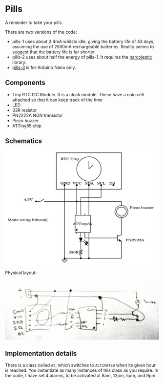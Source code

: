 # Pills

A reminder to take your pills.

There are two versions of the code:
* pills-1 uses about 2.4mA whilsts idle, giving the battery life of 43 days, assuming the use of 2500mA rechargeable batteries. Reality seems to suggest that the battery life is far shorter
* pills-2 uses about half the energy of pills-1. It requires the [narcoleptic](https://github.com/brabl2/narcoleptic) library.
* [pills-3](pills-3) is  for Arduino Nano only.


## Components

* Tiny RTC I2C Module. It is a clock module. These have a coin cell attached so that it can keep track of the time
* LED
* 33R resistor
* PN2222A NON transistor
* Piezo buzzer
* ATTiny85 chip

## Schematics

![schematic](pills.svg)

Physical layout:

![physical](physical.png)


## Implementation details

There is a class called `At`, which switches to `ACTIVATED` when its given hour is reached. You instantiate as many instances of this class as you require. In the code, I have set 4 alarms, to be activated at 8am, 12pm, 5pm, and 9pm.
